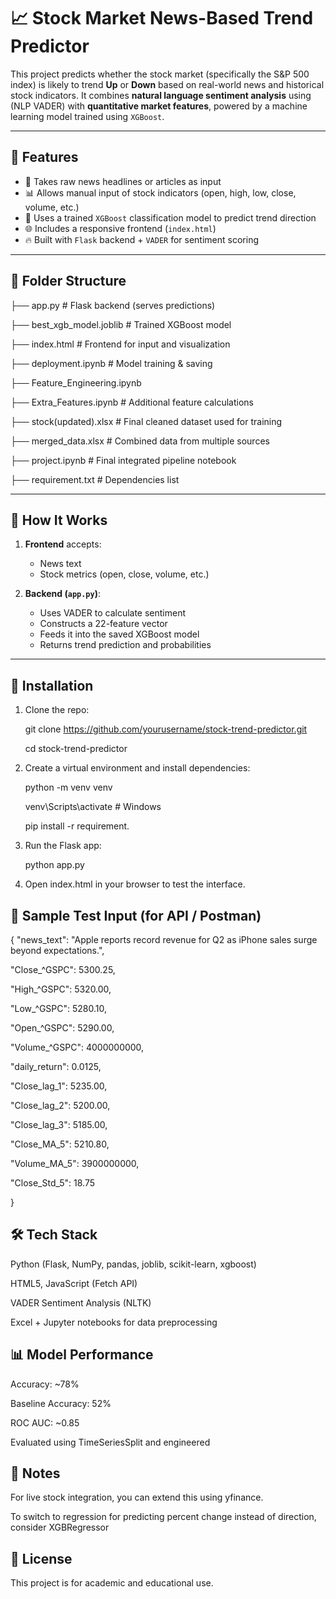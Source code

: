 # 📈 Stock Market News-Based Trend Predictor

This project predicts whether the stock market (specifically the S&P 500 index) is likely to trend **Up** or **Down** based on real-world news and historical stock indicators. It combines **natural language sentiment analysis** using (NLP VADER) with **quantitative market features**, powered by a machine learning model trained using `XGBoost`.

---

## 🚀 Features

- 📰 Takes raw news headlines or articles as input
- 📊 Allows manual input of stock indicators (open, high, low, close, volume, etc.)
- 🤖 Uses a trained `XGBoost` classification model to predict trend direction
- 🌐 Includes a responsive frontend (`index.html`)
- 🔥 Built with `Flask` backend + `VADER` for sentiment scoring

---

## 📂 Folder Structure

  ├── app.py # Flask backend (serves predictions)
  
  ├── best_xgb_model.joblib # Trained XGBoost model
  
  ├── index.html # Frontend for input and visualization
  
  ├── deployment.ipynb # Model training & saving
  
  ├── Feature_Engineering.ipynb
  
  ├── Extra_Features.ipynb # Additional feature calculations
  
  ├── stock(updated).xlsx # Final cleaned dataset used for training
  
  ├── merged_data.xlsx # Combined data from multiple sources
  
  ├── project.ipynb # Final integrated pipeline notebook
  
  ├── requirement.txt # Dependencies list


---

## 🧠 How It Works

1. **Frontend** accepts:
   - News text
   - Stock metrics (open, close, volume, etc.)

2. **Backend (`app.py`)**:
   - Uses VADER to calculate sentiment
   - Constructs a 22-feature vector
   - Feeds it into the saved XGBoost model
   - Returns trend prediction and probabilities

---

## 🔧 Installation

1. Clone the repo:
   
   git clone https://github.com/yourusername/stock-trend-predictor.git
   
   cd stock-trend-predictor
   
3. Create a virtual environment and install dependencies:

    python -m venv venv
   
    venv\Scripts\activate  # Windows
   
    pip install -r requirement.
    
   
3. Run the Flask app:

    python app.py
  
4. Open index.html in your browser to test the interface.

## 📌 Sample Test Input (for API / Postman)

{
  "news_text": "Apple reports record revenue for Q2 as iPhone sales surge beyond expectations.",
  
  "Close_^GSPC": 5300.25,
  
  "High_^GSPC": 5320.00,
  
  "Low_^GSPC": 5280.10,
  
  "Open_^GSPC": 5290.00,
  
  "Volume_^GSPC": 4000000000,
  
  "daily_return": 0.0125,
  
  "Close_lag_1": 5235.00,
  
  "Close_lag_2": 5200.00,
  
  "Close_lag_3": 5185.00,
  
  "Close_MA_5": 5210.80,
  
  "Volume_MA_5": 3900000000,
  
  "Close_Std_5": 18.75
  
}
## 🛠 Tech Stack

  Python (Flask, NumPy, pandas, joblib, scikit-learn, xgboost)
  
  HTML5, JavaScript (Fetch API)
  
  VADER Sentiment Analysis (NLTK)
  
  Excel + Jupyter notebooks for data preprocessing

## 📊 Model Performance

  Accuracy: ~78%
  
  Baseline Accuracy: 52%
  
  ROC AUC: ~0.85
  
  Evaluated using TimeSeriesSplit and engineered 

## 📌 Notes

  For live stock integration, you can extend this using yfinance.
  
  To switch to regression for predicting percent change instead of direction, consider XGBRegressor

## 📃 License

This project is for academic and educational use.

